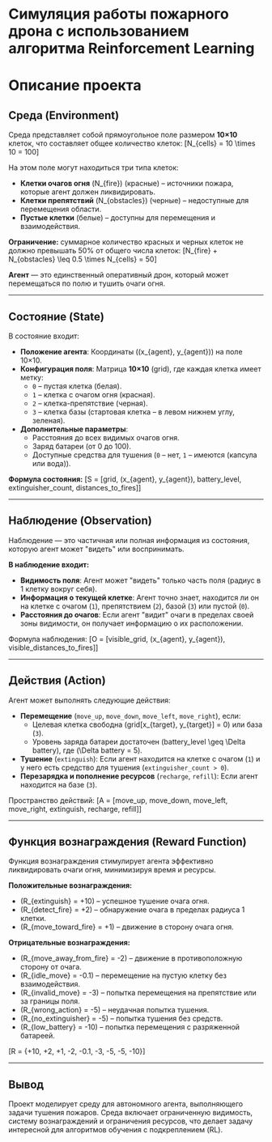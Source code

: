 # Симуляция работы пожарного дрона с использованием алгоритма Reinforcement Learning
# Описание проекта

## Среда (Environment)
Среда представляет собой прямоугольное поле размером **10×10** клеток, что составляет общее количество клеток:
\[N_{cells} = 10 \times 10 = 100\]

На этом поле могут находиться три типа клеток:
- **Клетки очагов огня** \(N_{fire}\) (красные) – источники пожара, которые агент должен ликвидировать.
- **Клетки препятствий** \(N_{obstacles}\) (черные) – недоступные для перемещения области.
- **Пустые клетки** (белые) – доступны для перемещения и взаимодействия.

**Ограничение:** суммарное количество красных и черных клеток не должно превышать 50% от общего числа клеток:
\[N_{fire} + N_{obstacles} \leq 0.5 \times N_{cells} = 50\]

**Агент** — это единственный оперативный дрон, который может перемещаться по полю и тушить очаги огня.

---

## Состояние (State)
В состояние входит:
- **Положение агента**: Координаты \((x_{agent}, y_{agent})\) на поле 10×10.
- **Конфигурация поля**: Матрица **10×10** \(grid\), где каждая клетка имеет метку:
  - `0` – пустая клетка (белая).
  - `1` – клетка с очагом огня (красная).
  - `2` – клетка-препятствие (черная).
  - `3` – клетка базы (стартовая клетка – в левом нижнем углу, зеленая).
- **Дополнительные параметры**:
  - Расстояния до всех видимых очагов огня.
  - Заряд батареи (от 0 до 100).
  - Доступные средства для тушения (`0` – нет, `1` – имеются (капсула или вода)).

**Формула состояния:**
\[S = [grid, (x_{agent}, y_{agent}), battery\_level, extinguisher\_count, distances\_to\_fires]\]

---

## Наблюдение (Observation)
Наблюдение — это частичная или полная информация из состояния, которую агент может "видеть" или воспринимать.

**В наблюдение входит:**
- **Видимость поля**: Агент может "видеть" только часть поля (радиус в 1 клетку вокруг себя).
- **Информация о текущей клетке**: Агент точно знает, находится ли он на клетке с очагом (`1`), препятствием (`2`), базой (`3`) или пустой (`0`).
- **Расстояния до очагов**: Если агент "видит" очаги в пределах своей зоны видимости, он получает информацию о их расположении.

Формула наблюдения:
\[O = [visible\_grid, (x_{agent}, y_{agent}), visible\_distances\_to\_fires]\]

---

## Действия (Action)
Агент может выполнять следующие действия:
- **Перемещение** (`move_up`, `move_down`, `move_left`, `move_right`), если:
  - Целевая клетка свободна \(grid[x_{target}, y_{target}] = 0\) или база (`3`).
  - Уровень заряда батареи достаточен \(battery\_level \geq \Delta battery\), где \(\Delta battery = 5\).
- **Тушение** (`extinguish`): Если агент находится на клетке с очагом (`1`) и у него есть средство для тушения (`extinguisher_count > 0`).
- **Перезарядка и пополнение ресурсов** (`recharge`, `refill`): Если агент находится на базе (`3`).

Пространство действий:
\[A = [move\_up, move\_down, move\_left, move\_right, extinguish, recharge, refill]\]

---

## Функция вознаграждения (Reward Function)
Функция вознаграждения стимулирует агента эффективно ликвидировать очаги огня, минимизируя время и ресурсы.

**Положительные вознаграждения:**
- \(R_{extinguish} = +10\) – успешное тушение очага огня.
- \(R_{detect\_fire} = +2\) – обнаружение очага в пределах радиуса 1 клетки.
- \(R_{move\_toward\_fire} = +1\) – движение в сторону очага огня.

**Отрицательные вознаграждения:**
- \(R_{move\_away\_from\_fire} = -2\) – движение в противоположную сторону от очага.
- \(R_{idle\_move} = -0.1\) – перемещение на пустую клетку без взаимодействия.
- \(R_{invalid\_move} = -3\) – попытка перемещения на препятствие или за границы поля.
- \(R_{wrong\_action} = -5\) – неудачная попытка тушения.
- \(R_{no\_extinguisher} = -5\) – попытка тушения без средств.
- \(R_{low\_battery} = -10\) – попытка перемещения с разряженной батареей.

\[R = \{+10, +2, +1, -2, -0.1, -3, -5, -5, -10\}\]

---

## Вывод
Проект моделирует среду для автономного агента, выполняющего задачи тушения пожаров. Среда включает ограниченную видимость, систему вознаграждений и ограничения ресурсов, что делает задачу интересной для алгоритмов обучения с подкреплением (RL).

